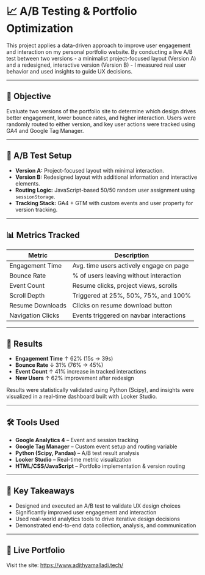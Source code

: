 
# 📈 A/B Testing & Portfolio Optimization

This project applies a data-driven approach to improve user engagement and interaction on my personal portfolio website. By conducting a live A/B test between two versions - a minimalist project-focused layout (Version A) and a redesigned, interactive version (Version B) - I measured real user behavior and used insights to guide UX decisions.

---

## 🎯 Objective

Evaluate two versions of the portfolio site to determine which design drives better engagement, lower bounce rates, and higher interaction. Users were randomly routed to either version, and key user actions were tracked using GA4 and Google Tag Manager.

---

## 🧪 A/B Test Setup

- **Version A:** Project-focused layout with minimal interaction.
- **Version B:** Redesigned layout with additional information and interactive elements.
- **Routing Logic:** JavaScript-based 50/50 random user assignment using `sessionStorage`.
- **Tracking Stack:** GA4 + GTM with custom events and user property for version tracking.

---

## 📊 Metrics Tracked

| Metric              | Description                                |
|---------------------|--------------------------------------------|
| Engagement Time     | Avg. time users actively engage on page    |
| Bounce Rate         | % of users leaving without interaction     |
| Event Count         | Resume clicks, project views, scrolls      |
| Scroll Depth        | Triggered at 25%, 50%, 75%, and 100%       |
| Resume Downloads    | Clicks on resume download button           |
| Navigation Clicks   | Events triggered on navbar interactions    |

---

## 🧠 Results

- **Engagement Time** ↑ 62% (15s → 39s)
- **Bounce Rate** ↓ 31% (76% → 45%)
- **Event Count** ↑ 41% increase in tracked interactions
- **New Users** ↑ 62% improvement after redesign

Results were statistically validated using Python (Scipy), and insights were visualized in a real-time dashboard built with Looker Studio.

---

## 🛠 Tools Used

- **Google Analytics 4** – Event and session tracking
- **Google Tag Manager** – Custom event setup and routing variable
- **Python (Scipy, Pandas)** – A/B test result analysis
- **Looker Studio** – Real-time metric visualization
- **HTML/CSS/JavaScript** – Portfolio implementation & version routing


---

## 📌 Key Takeaways

- Designed and executed an A/B test to validate UX design choices
- Significantly improved user engagement and interaction
- Used real-world analytics tools to drive iterative design decisions
- Demonstrated end-to-end data collection, analysis, and communication

---

## 🔗 Live Portfolio

Visit the site: https://www.adithyamalladi.tech/ 

